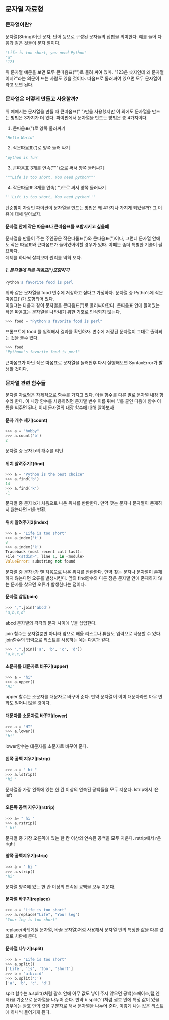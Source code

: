 ## 문자열 자료형  


### 문자열이란?  
문자열(String)이란 문자, 단어 등으로 구성된 문자들의 집합을 의미한다. 예를 들어 다음과 같은 것들이 문자 열이다.

```python
"Life is too short, you need Python"
"a"
"123
```  
위 문자열 예문을 보면 모두 큰따옴표("")로 둘려 싸여 있따. "123은 숫자인데 왜 문자열이지?"라는 의문이 드는 사람도 있을 것이다. 따옴표로 둘러싸여 있으면 모두 문자열이라고 보면 된다.  
### 문자열은 어떻게 만들고 사용할까?  
위 예에서는 문자열을 만들 때 큰따옴표(" ")만을 사용했지만 이 외에도 문자열을 만드는 방법은 3가지가 더 있다. 파이썬에서 문자열을 만드는 방법은 총 4가지이다.  
1. 큰따옴표(")로 양쪽 둘러싸기
```python
"Hello World"
```
2. 작은따옴표(')로 양쪽 둘러 싸기
```python
'python is fun'
```
3. 큰따옴표 3개를 연속(""")으로 써서 양쪽 둘러싸기
```python
"""Life is too short, You need python"""
```
4. 작은따옴표 3개를 연속(''')으로 써서 양쪽 둘러싸기
```python
'''Lift is too short, You need python'''
```
단순함이 자랑인 파이썬이 문자열을 만드는 방법은 왜 4가지나 가지게 되었을까? 그 이유에 대해 알아보자.  
#### 문자열 안에 작은 따옴표나 큰따옴표를 포함시키고 싶을떄
문자열을 만들어 주는 주인공은 작은따롬표(')와 큰따옴표(")이다, 그런데 문자열 안에도 작은 따옴표와 큰따옴표가 들어있어야할 경우가 있따. 이떄는 좀더 특별한 기술이 필요하다.  
예제를 하나씩 살펴보며 원리를 익혀 보자.  
##### 1. 문자열에 작은 따옴표(')포함하기  
```python
Python's favorite food is perl
```
위와 같은 문자열을 food 변수에 저장하고 싶다고 가정하자. 문자열 중 Pytho's에 작은따옴표(')가 포함되어 있다.  
이럴떄는 다음과 같이 문자열을 큰따옴표(")로 둘러싸야한다. 큰따옴표 안에 들어있는 작은 따옴표는 문자열을 나타내기 위한 기호로 인식되지 않는다.  
```python
>>> food = "Python's favorite food is perl"
```
프롬프트에 food 를 입력해서 결과를 확인하자. 변수에 저장된 문자열이 그대로 출력되는 것을 볼수 있다. 
```python
>>> food
"Pythonn's favorite food is perl"
```
큰따옴표가 아닌 작은 따옴표로 문자열을 둘러싼후 다시 실행해보면 SyntaxError가 발생할 것이다.  

### 문자열 관련 함수들  

문자열 자료형은 자체적으로 함수를 가지고 있다. 이들 함수를 다른 말로 문자열 내장 함수라 한다. 이 내장 함수를 사용하려면 문자열 변수 이름 뒤에 '.'를 쿹인 다음에 함수 이름을 써주면 된다. 이제 문자열의 내장 함수에 대해 알아보자  

#### 문자 개수 세기(count)  
```python
>>> a = "hobby"
>>> a.count('b')
2
```
문자열 중 문자 b의 개수를 리턴

#### 위치 알려주기1(find)
```python
>>> a = "Python is the best choice"
>>> a.find('b')
14
>>> a.find('k')
-1
```
문자열 중 문자 b가 처음으로 나온 위치를 반환한다. 만약 찾는 문자나 문자열이 존재하지 않는다면 -1을 반환.

#### 위치 알려주기2(index)
```python
>>> a = "Life is too short"
>>> a.index('t')
8
>>> a.index('k')
Traceback (most recent call last):
File "<stdin>", line 1, in <module>
ValueError: substring not found
```
문자열 중 문자 t가 맨 처음으로 나온 위치를 반환한다. 만약 찾는 문자나 문자열이 존재하지 않는다면 오류를 발생시킨다. 앞의 find함수와 다른 점은 문자열 안에 존재하지 않는 문자를 찾으면 오류가 발생한다는 점이다.

#### 문자열 삽입(join)
```python
>>> ",".join('abcd')
'a,b,c,d'
```
abcd 문자열의 각각의 문자 사이에 ','을 삽입한다.  

join 함수는 문자열뿐만 아니라 앞으로 배울 리스트나 튜플도 입력으로 사용할 수 있다. join함수의 입력으로 리스트를 사용하는 예는 다음과 같다.
```python
>>> ",".join(['a', 'b', 'c', 'd'])
'a,b,c,d'
```

#### 소문자를 대문자로 바꾸기(upper)
```python
>>> a = "hi"
>>> a.upper()
'HI'
```
upper 함수는 소문자를 대문자로 바꾸어 준다. 만약 문자열이 이미 대문자라면 아무 변화도 일어니 않을 것이다.

#### 대문자를 소문자로 바꾸기(lower)
```python
>>> a = "HI"
>>> a.lower()
'hi'
```
lower함수는 대문자를 소문자로 바꾸어 준다.

#### 왼쪽 공백 지우기(lstrip)
```python
>>> a = " hi "
>>> a.lstrip()
'hi '
```
문자열중 가장 왼쪽에 있는 한 칸 이상의 연속된 공백들을 모두 지운다. lstrip에서 l은 left

#### 오른쪽 공백 지우기(rstrip)
```python
>>> a= " hi "
>>> a.rstrip()
' hi'
```
문자열 중 가장 오른쪽에 있는 한 칸 이상의 연속된 공백을 모두 지운다. rstrip에서 r은 right

#### 양쪽 공백지우기(strip)
```python
>>> a = " hi "
>>> a.strip()
'hi'
```
문자열 양쪽에 있는 한 칸 이상의 연속된 공백을 모두 지운다.

#### 문자열 바꾸기(replace)
```python
>>> a = "Life is too short"
>>> a.replace("Life", "Your leg")
'Your leg is too short'
```
replace(바뀌게될 문자열, 바꿀 문자열)처럼 사용해서 문자열 안의 특정한 값을 다른 값으로 치환해 준다.

#### 문자열 나누기(split)
```python
>>> a = "Life is too short"
>>> a.split()
['Life', 'is', 'too', 'short']
>>> b = "a:b:c:d"
>>> b.split(':')
['a', 'b', 'c', 'd']
```
split 함수는 a.split()처럼 괄호 안에 아무 값도 넣어 주지 않으면 공백(스페이스,탭,엔터)을 기준으로 문자열을 나누어 준다.
만약 b.split(':')처럼 괄호 안에 특정 값이 있을 경우에는 괄호 안의 값을 구분자로 해서 문자열을 나누어 준다. 이렇게 나눈 값은 리스트에 하나씩 들어가게 된다. 

